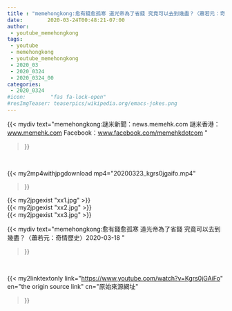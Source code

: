 ```yaml
---
title : "memehongkong:愈有錢愈孤寒 道光帝為了省錢 究竟可以去到幾盡？〈蕭若元：奇情歷史〉2020-03-18 "
date:        2020-03-24T00:48:21-07:00
author:
 - youtube_memehongkong
tags:
 - youtube
 - memehongkong
 - youtube_memehongkong
 - 2020_03
 - 2020_0324
 - 2020_0324_00
categories:
 - 2020_0324
#icon:        "fas fa-lock-open"
#resImgTeaser: teaserpics/wikipedia.org/emacs-jokes.png
---
```


{{< mydiv text="memehongkong:謎米新聞：news.memehk.com 謎米香港： www.memehk.com Facebook：www.facebook.com/memehkdotcom "
>}}
<br>


{{< my2mp4withjpgdownload mp4="20200323_kgrs0jgaifo.mp4"
>}}

{{< my2jpgexist "xx1.jpg" >}}<br>
{{< my2jpgexist "xx2.jpg" >}}<br>
{{< my2jpgexist "xx3.jpg" >}}<br>



{{< mydiv text="memehongkong:愈有錢愈孤寒 道光帝為了省錢 究竟可以去到幾盡？〈蕭若元：奇情歷史〉2020-03-18 "
>}}
<br>

{{< my2linktextonly link="https://www.youtube.com/watch?v=Kgrs0jGAiFo"
en="the origin source link" cn="原始來源網址"
>}}


<br>

